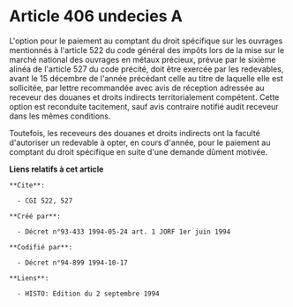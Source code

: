 # Article 406 undecies A

L'option pour le paiement au comptant du droit spécifique sur les ouvrages mentionnés à l'article 522 du code général des
impôts lors de la mise sur le marché national des ouvrages en métaux précieux, prévue par le sixième alinéa de l'article 527
du code précité, doit être exercée par les redevables, avant le 15 décembre de l'année précédant celle au titre de laquelle
elle est sollicitée, par lettre recommandée avec avis de réception adressée au receveur des douanes et droits indirects
territorialement compétent. Cette option est reconduite tacitement, sauf avis contraire notifié audit receveur dans les mêmes
conditions.

Toutefois, les receveurs des douanes et droits indirects ont la faculté d'autoriser un redevable à opter, en cours d'année,
pour le paiement au comptant du droit spécifique en suite d'une demande dûment motivée.

**Liens relatifs à cet article**

	**Cite**:

	  - CGI 522, 527

	**Créé par**:

	  - Décret n°93-433 1994-05-24 art. 1 JORF 1er juin 1994

	**Codifié par**:

	  - Décret n°94-899 1994-10-17

	**Liens**:

	  - HISTO: Edition du 2 septembre 1994
